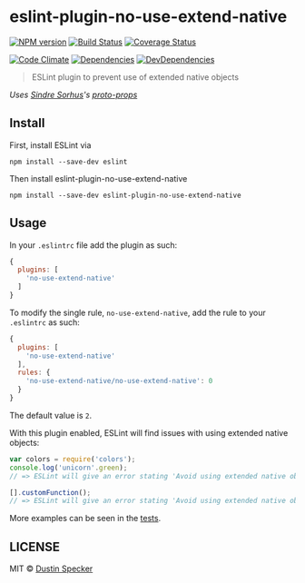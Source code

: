 # eslint-plugin-no-use-extend-native
[![NPM version](https://badge.fury.io/js/eslint-plugin-no-use-extend-native.svg)](https://badge.fury.io/js/eslint-plugin-no-use-extend-native) [![Build Status](https://travis-ci.org/dustinspecker/eslint-plugin-no-use-extend-native.svg)](https://travis-ci.org/dustinspecker/eslint-plugin-no-use-extend-native) [![Coverage Status](https://img.shields.io/coveralls/dustinspecker/eslint-plugin-no-use-extend-native.svg)](https://coveralls.io/r/dustinspecker/eslint-plugin-no-use-extend-native?branch=master)

[![Code Climate](https://codeclimate.com/github/dustinspecker/eslint-plugin-no-use-extend-native/badges/gpa.svg)](https://codeclimate.com/github/dustinspecker/eslint-plugin-no-use-extend-native) [![Dependencies](https://david-dm.org/dustinspecker/eslint-plugin-no-use-extend-native.svg)](https://david-dm.org/dustinspecker/eslint-plugin-no-use-extend-native/#info=dependencies&view=table) [![DevDependencies](https://david-dm.org/dustinspecker/eslint-plugin-no-use-extend-native/dev-status.svg)](https://david-dm.org/dustinspecker/eslint-plugin-no-use-extend-native/#info=devDependencies&view=table)

> ESLint plugin to prevent use of extended native objects

*Uses [Sindre Sorhus](https://github.com/sindresorhus)'s [proto-props](https://github.com/sindresorhus/proto-props)*

## Install
First, install ESLint via
```
npm install --save-dev eslint
```

Then install eslint-plugin-no-use-extend-native
```
npm install --save-dev eslint-plugin-no-use-extend-native
```

## Usage
In your `.eslintrc` file add the plugin as such:

```javascript
{
  plugins: [
    'no-use-extend-native'
  ]
}
```

To modify the single rule, `no-use-extend-native`, add the rule to your `.eslintrc` as such:
```javascript
{
  plugins: [
    'no-use-extend-native'
  ],
  rules: {
    'no-use-extend-native/no-use-extend-native': 0
  }
}
```

The default value is `2`.

With this plugin enabled, ESLint will find issues with using extended native objects:
```javascript
var colors = require('colors');
console.log('unicorn'.green);
// => ESLint will give an error stating 'Avoid using extended native objects'

[].customFunction();
// => ESLint will give an error stating 'Avoid using extended native objects'
```

More examples can be seen in the [tests](https://github.com/dustinspecker/eslint-plugin-no-use-extend-native/blob/master/test/test.js).


## LICENSE
MIT © [Dustin Specker](https://github.com/dustinspecker)